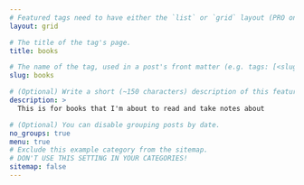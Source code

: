 ```yaml
---
# Featured tags need to have either the `list` or `grid` layout (PRO only).
layout: grid

# The title of the tag's page.
title: books

# The name of the tag, used in a post's front matter (e.g. tags: [<slug>]).
slug: books

# (Optional) Write a short (~150 characters) description of this featured tag.
description: >
  This is for books that I'm about to read and take notes about

# (Optional) You can disable grouping posts by date.
no_groups: true
menu: true
# Exclude this example category from the sitemap.
# DON'T USE THIS SETTING IN YOUR CATEGORIES!
sitemap: false
---
```


